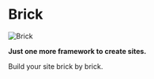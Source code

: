 # Brick

![Brick](http://vignette1.wikia.nocookie.net/farmville/images/a/a0/Brick-icon.png/revision/latest?cb=20100130121651)

**Just one more framework to create sites.**

Build your site brick by brick.